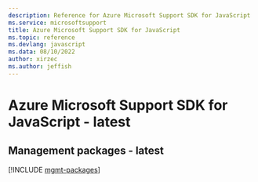 ```yaml
---
description: Reference for Azure Microsoft Support SDK for JavaScript
ms.service: microsoftsupport
title: Azure Microsoft Support SDK for JavaScript
ms.topic: reference
ms.devlang: javascript
ms.data: 08/10/2022
author: xirzec
ms.author: jeffish
---
```

# Azure Microsoft Support SDK for JavaScript - latest

## Management packages - latest
[!INCLUDE [mgmt-packages](microsoft-support-mgmt-index.md)]